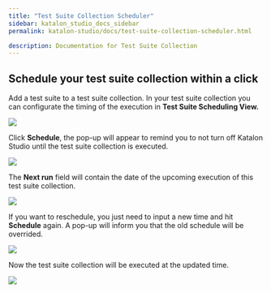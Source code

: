 ```yaml
---
title: "Test Suite Collection Scheduler"
sidebar: katalon_studio_docs_sidebar
permalink: katalon-studio/docs/test-suite-collection-scheduler.html

description: Documentation for Test Suite Collection
---
```


## Schedule your test suite collection within a click

Add a test suite to a test suite collection. In your test suite collection you can configurate the timing of the execution in **Test Suite Scheduling View.**

![](../../images/katalon-studio/docs/Scheduler-1.jpg)

Click **Schedule**, the pop-up will appear to remind you to not turn off Katalon Studio until the test suite collection is executed.

![](../../images/katalon-studio/docs/test-suite-collection-scheduling/Scheduler-2.jpg)

The **Next run** field will contain the date of the upcoming execution of this test suite collection. 

![](../../images/katalon-studio/docs/Scheduler-3.jpg)

If you want to reschedule, you just need to input a new time and hit **Schedule** again. A pop-up will inform you that the old schedule will be overrided.

![](../../images/katalon-studio/docs/Scheduler-4.jpg)

Now the test suite collection will be executed at the updated time.

![](../../images/katalon-studio/docs/Scheduler-5.jpg)

